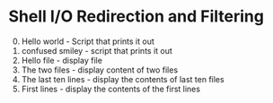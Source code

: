 # Shell I/O Redirection and Filtering
0. Hello world - Script that prints it out
1. confused smiley - script that prints it out
2. Hello file - display file
3. The two files - display content of two files
4. The last ten lines - display the contents of last ten files
5. First lines - display the contents of the first lines
